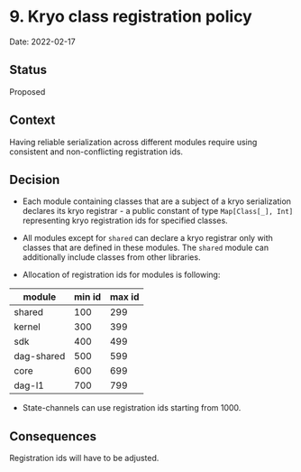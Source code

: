 # 9. Kryo class registration policy

Date: 2022-02-17

## Status

Proposed

## Context

Having reliable serialization across different modules require using consistent and 
non-conflicting registration ids.

## Decision

* Each module containing classes that are a subject of a kryo serialization declares 
its kryo registrar - a public constant of type `Map[Class[_], Int]` representing kryo 
registration ids for specified classes.

* All modules except for `shared` can declare a kryo registrar only with classes that 
are defined in these modules. The `shared` module can additionally include classes from 
other libraries.

* Allocation of registration ids for modules is following:

| module     | min id | max id |
| ---------- | ------ | ------ |
| shared     | 100    | 299    |
| kernel     | 300    | 399    |
| sdk        | 400    | 499    |
| dag-shared | 500    | 599    |
| core       | 600    | 699    |
| dag-l1     | 700    | 799    |

* State-channels can use registration ids starting from 1000.


## Consequences

Registration ids will have to be adjusted.
